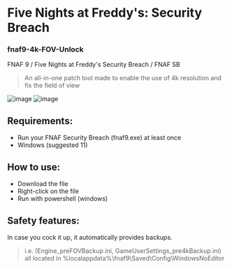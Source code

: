 # Five Nights at Freddy's: Security Breach
### fnaf9-4k-FOV-Unlock
FNAF 9 / Five Nights at Freddy's Security Breach / FNAF SB  
> An all-in-one patch tool made to enable the use of 4k resolution and fix the field of view

![image](https://github.com/user-attachments/assets/457caff8-c53d-4ceb-8f37-86caa24594a5)
![image](https://github.com/user-attachments/assets/e3fb852d-d6a9-48e8-a866-8885393972cb)




## Requirements:
- Run your FNAF Security Breach (fnaf9.exe) at least once
- Windows (suggested 11)

## How to use:
- Download the file
- Right-click on the file
- Run with powershell
(windows)

## Safety features:
In case you cock it up, it automatically provides backups.
> i.e. (Engine_preFOVBackup.ini, GameUserSettings_pre4kBackup.ini)
> all located in %localappdata%\fnaf9\Saved\Config\WindowsNoEditor
